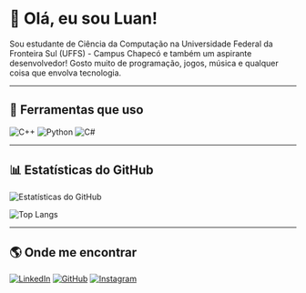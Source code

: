 # 👋 Olá, eu sou Luan!

Sou estudante de Ciência da Computação na Universidade Federal da Fronteira Sul (UFFS) - Campus Chapecó e também um aspirante desenvolvedor!
Gosto muito de programação, jogos, música e qualquer coisa que envolva tecnologia.

---

## 🚀 Ferramentas que uso

![C++](https://img.shields.io/badge/-C++-00599C?style=flat&logo=cplusplus)
![Python](https://img.shields.io/badge/-Python-3776AB?style=flat&logo=python)
![C#](https://img.shields.io/badge/-CSharp-239120?style=flat&logo=csharp)

---

## 📊 Estatísticas do GitHub

![Estatísticas do GitHub](https://github-readme-stats.vercel.app/api?username=luanllp0&show_icons=true&theme=dracula)

![Top Langs](https://github-readme-stats.vercel.app/api/top-langs/?username=luanllp0&layout=compact&theme=dracula)

---

## 🌎 Onde me encontrar

[![LinkedIn](https://img.shields.io/badge/-LinkedIn-0077B5?style=flat&logo=linkedin)](https://www.linkedin.com/in/luan-lucas-de-lima-peloso-b4a663245/)
[![GitHub](https://img.shields.io/badge/-GitHub-181717?style=flat&logo=github)](https://github.com/luanllp0)
[![Instagram](https://img.shields.io/badge/-Instagram-E4405F?style=flat&logo=instagram)](https://www.instagram.com/luanllp07/)
